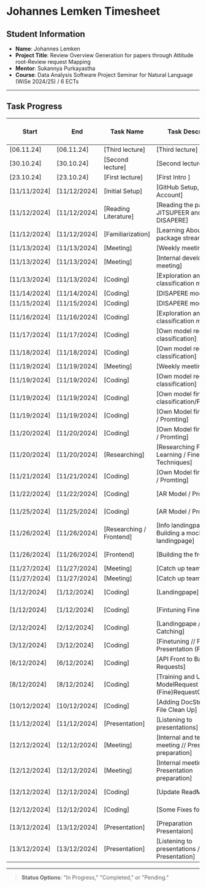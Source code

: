 # Johannes Lemken Timesheet

## Student Information
- **Name**: Johannes Lemken
- **Project Title**: Review Overview Generation for papers through Attitude root-Review request Mapping 
- **Mentor**: Sukannya Purkayastha
- **Course**: Data Analysis Software Project Seminar for Natural Language (WiSe 2024/25) / 6 ECTs

---

## Task Progress

| Start      | End        | Task Name       | Task Description         | Time Spent (hours) | Status        |
|------------|------------|-----------------|--------------------------|--------------------|---------------|
| [06.11.24]    | [06.11.24]    | [Third lecture]       | [Third lecture]                                                           | [1.5]         | [Completed]   | 
| [30.10.24] | [30.10.24] | [Second lecture]            | [Second lecture]                                                          | [1.5]         | [Completed]   | 
| [23.10.24] | [23.10.24] | [First lecture]             | [First Intro ]                                                            | [1.5]         | [Completed]   | 
| [11/11/2024] | [11/12/2024] | [Initial Setup]         | [GitHub Setup, Matrix Account]                                            | [0,5]       | [Completed] |
| [11/12/2024] | [11/12/2024] | [Reading Literature]    | [Reading the papers JITSUPEER and DISAPERE]                               | [2]       | [Completed]   |
| [11/12/2024] | [11/12/2024] | [Familiarization]       | [Learning About python package streamlit]                                 | [1]       | [Completed]     |
| [11/13/2024] | [11/13/2024] | [Meeting]               | [Weekly meeting]                                                          | [1]                | [Completed] |
| [11/13/2024] | [11/13/2024] | [Meeting]               | [Internal developer meeting]                                              | [0.5]              | [Completed] |
| [11/13/2024] | [11/13/2024] | [Coding]                | [Exploration and setup classification model]                              | [2]                | [Completed] | 
| [11/14/2024] | [11/14/2024] | [Coding]                | [DISAPERE model]                                                          | [4]                | [In Progess] |
| [11/15/2024] | [11/15/2024] | [Coding]                | [DISAPERE model]                                                          | [4]                | [In Progess] |                    
| [11/16/2024] | [11/16/2024] | [Coding]                | [Exploration and setup classification model]                              | [3]                | [Completed] |
| [11/17/2024] | [11/17/2024] | [Coding]                | [Own model request classification]                                        | [3]                | [In Progess] |
| [11/18/2024] | [11/18/2024] | [Coding]                | [Own model request classification]                                        | [3]                | [In Progress] |
| [11/19/2024] | [11/19/2024] | [Meeting]               | [Weekly meeting]                                                          | [1]                | [Completed] |
| [11/19/2024] | [11/19/2024] | [Coding]                | [Own model request classification]                                        | [1]                | [Completed] |
| [11/19/2024] | [11/19/2024] | [Coding]                | [Own model fine quest classification/Finetuning]                          | [4]                | [In Progress] |
| [11/19/2024] | [11/19/2024] | [Coding]                | [Own Model fine request / Promting]                                       | [3]                | [In Progress] |
| [11/20/2024] | [11/20/2024] | [Coding]                | [Own Model fine request / Promting]                                       | [1,5]                | [In Progress] |
| [11/20/2024] | [11/20/2024] | [Researching]           | [Researching Few Shot Learning / Fine Tuning Techniques]                  | [3]                | [Completed] |
| [11/21/2024] | [11/21/2024] | [Coding]                |   [Own Model fine request / Promting]                                     | [3]                | [Completed] |
| [11/22/2024] | [11/22/2024] | [Coding]                | [AR Model / Promting]                                                     | [3]                | [In Progress] |        
| [11/25/2024] | [11/25/2024] | [Coding]                | [AR Model / Promting]                                                     | [4]                | [In Progress] |            
| [11/26/2024] | [11/26/2024] | [Researching / Frontend]| [Info landingpape / Building a mockup for landingpage]                    | [2,5]                | [Completed] |
| [11/26/2024] | [11/26/2024] | [Frontend]              | [Building the frontpage]                                                  | [4]                | [In Progress] |
| [11/27/2024] | [11/27/2024] | [Meeting]               | [Catch up team meeting]                                                   | [2]                | [Completed] |
| [11/27/2024] | [11/27/2024] | [Meeting]               | [Catch up team meeting]                                                   | [2]                | [Completed] |
| [1/12/2024] | [1/12/2024] | [Coding]                  | [Landingpape]                                                             | [3]                | [In Progress] |
| [1/12/2024] | [1/12/2024] | [Coding]                  | [Fintuning Finerequest]                                                   | [4.5]                | [In Progress] |
| [2/12/2024] | [2/12/2024] | [Coding]                  | [Landingpape // Error Catching]                                           | [2.5]                | [Completed] |
| [3/12/2024] | [3/12/2024] | [Coding]                  | [Finetuning // Fix Presentation (Paths)]                                  | [4.5]                | [In Progress] |
| [6/12/2024] | [6/12/2024] | [Coding]                  | [API Front to Back Requests]                                              | [5]                | [In Progress] |           
| [8/12/2024] | [8/12/2024] | [Coding]                  | [Training and Update ModelRequest (Fine)RequestClassifier]                | [7]                | [In Progress] |
| [10/12/2024] | [10/12/2024] | [Coding]                | [Adding DocStrings // File Clean Up]                                       | [2.5]                | [Completed] |
| [11/12/2024] | [11/12/2024] | [Presentation]          | [Listening to presentations]                                              | [2]                | [Completed] |
| [12/12/2024] | [12/12/2024] | [Meeting]               | [Internal and team meeting // Presentation preparation]                   | [3]                | [Completed] |
| [12/12/2024] | [12/12/2024] | [Meeting]               | [Internal meeting // Presentation preparation]                            | [4]                | [Completed] |
| [12/12/2024] | [12/12/2024] | [Coding]                | [Update ReadMe ]                                                          | [3]                | [In Progress] |
| [12/12/2024] | [12/12/2024] | [Coding]                | [Some Fixes for Pipeline]                                                 | [2]                | [In Progress] |
| [13/12/2024] | [13/12/2024] | [Presentation]          | [Preparation Presentaion]                                                 | [6]               | [Completed] |
| [13/12/2024] | [13/12/2024] | [Presentation]          | [Listening to presentations // Own Presentation]                          | [2]               | [Completed] |
---

> **Status Options**: "In Progress," "Completed," or "Pending."
